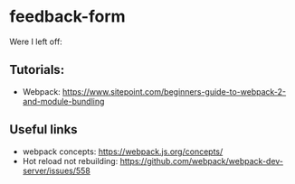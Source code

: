 # feedback-form

Were I left off:

## Tutorials:

* Webpack: https://www.sitepoint.com/beginners-guide-to-webpack-2-and-module-bundling

## Useful links

* webpack concepts: https://webpack.js.org/concepts/
* Hot reload not rebuilding: https://github.com/webpack/webpack-dev-server/issues/558
